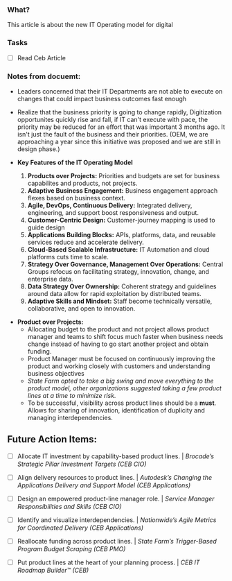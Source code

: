 ### What?
This article is about the new IT Operating model for digital

### Tasks
- [ ] Read Ceb Article

### Notes from docuemt:

- Leaders concerned that their IT Departments are not able to execute on changes that could impact business outcomes fast enough

- Realize that the business priority is going to change rapidly, Digitization opportunites quickly rise and fall, if IT can't execute with pace, the priority may be reduced for an effort that was important 3 months ago. It isn't just the fault of the business and their priorities. (OEM, we are approaching a year since this initiative was proposed and we are still in design phase.)

- **Key Features of the IT Operating Model**
  1. **Products over Projects:** Priorities and budgets are set for business capabilites and products, not projects.
  2. **Adaptive Business Engagement:** Business engagement approach flexes based on business context.
  3. **Agile, DevOps, Continuous Delivery:** Integrated delivery, engineering, and support boost responsiveness and output.
  4. **Customer-Centric Design:** Customer-journey mapping is used to guide design
  5. **Applications Building Blocks:** APIs, platforms, data, and reusable services reduce and accelerate delivery.
  6. **Cloud-Based Scalable Infrastructure:** IT Automation and cloud platforms cuts time to scale.
  7. **Strategy Over Governance, Management Over Operations:** Central Groups refocus on facilitating strategy, innovation, change, and enterprise data.
  8. **Data Strategy Over Ownership:** Coherent strategy and guidelines around data allow for rapid exploitation by distributed teams.
  9. **Adaptive Skills and Mindset:** Staff become technically versatile, collaborative, and open to innovation.
  

* **Product over Projects:**
  * Allocating budget to the product and not project allows product manager and teams to shift focus much faster when business needs change instead of having to go start another project and obtain funding.
  * Product Manager must be focused on continuously improving the product and working closely with customers and understanding business objectives
  * *State Farm opted to take a big swing and move everything to the product model, other organizations suggested taking a few product lines at a time to minimize risk.*
  * To be successful, visibility across product lines should be a **must**. Allows for sharing of innovation, identification of duplicity and managing interdependencies.
  
  
## Future Action Items:
- [ ] Allocate IT investment by capability-based product lines. | *Brocade’s Strategic Pillar Investment Targets (CEB CIO)*
- [ ] Align delivery resources to product lines. | *Autodesk’s Changing the Applications Delivery and Support Model (CEB Applications)*
- [ ] Design an empowered product-line manager role. | *Service Manager Responsibilities and Skills (CEB CIO)*
- [ ] Identify and visualize interdependencies. | *Nationwide’s Agile Metrics for Coordinated Delivery (CEB Applications)*
- [ ] Reallocate funding across product lines. | *State Farm’s Trigger-Based Program Budget Scraping (CEB PMO)*
- [ ] Put product lines at the heart of your planning process. | *CEB IT Roadmap Builder™ (CEB)*



